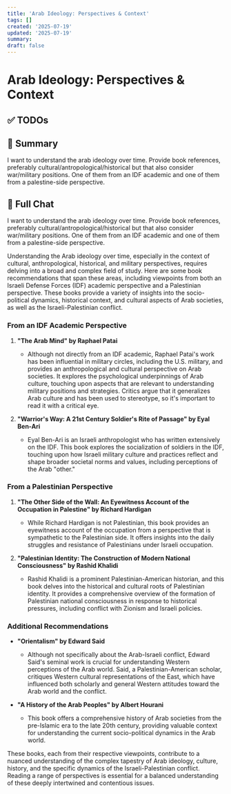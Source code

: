 ```yaml
---
title: 'Arab Ideology: Perspectives & Context'
tags: []
created: '2025-07-19'
updated: '2025-07-19'
summary:
draft: false
---
```


# Arab Ideology: Perspectives & Context

## ✅ TODOs


## 📌 Summary
I want to understand the arab ideology over time. Provide book references, preferably cultural/antropological/historical but that also consider war/military positions. One of them from an IDF academic and one of them from a palestine-side perspective.

## 🧠 Full Chat


I want to understand the arab ideology over time. Provide book references, preferably cultural/antropological/historical but that also consider war/military positions. One of them from an IDF academic and one of them from a palestine-side perspective.

Understanding the Arab ideology over time, especially in the context of cultural, anthropological, historical, and military perspectives, requires delving into a broad and complex field of study. Here are some book recommendations that span these areas, including viewpoints from both an Israeli Defense Forces (IDF) academic perspective and a Palestinian perspective. These books provide a variety of insights into the socio-political dynamics, historical context, and cultural aspects of Arab societies, as well as the Israeli-Palestinian conflict.

### From an IDF Academic Perspective

1. **"The Arab Mind" by Raphael Patai**
   - Although not directly from an IDF academic, Raphael Patai's work has been influential in military circles, including the U.S. military, and provides an anthropological and cultural perspective on Arab societies. It explores the psychological underpinnings of Arab culture, touching upon aspects that are relevant to understanding military positions and strategies. Critics argue that it generalizes Arab culture and has been used to stereotype, so it's important to read it with a critical eye.

2. **"Warrior's Way: A 21st Century Soldier's Rite of Passage" by Eyal Ben-Ari**
   - Eyal Ben-Ari is an Israeli anthropologist who has written extensively on the IDF. This book explores the socialization of soldiers in the IDF, touching upon how Israeli military culture and practices reflect and shape broader societal norms and values, including perceptions of the Arab "other."

### From a Palestinian Perspective

1. **"The Other Side of the Wall: An Eyewitness Account of the Occupation in Palestine" by Richard Hardigan**
   - While Richard Hardigan is not Palestinian, this book provides an eyewitness account of the occupation from a perspective that is sympathetic to the Palestinian side. It offers insights into the daily struggles and resistance of Palestinians under Israeli occupation.

2. **"Palestinian Identity: The Construction of Modern National Consciousness" by Rashid Khalidi**
   - Rashid Khalidi is a prominent Palestinian-American historian, and this book delves into the historical and cultural roots of Palestinian identity. It provides a comprehensive overview of the formation of Palestinian national consciousness in response to historical pressures, including conflict with Zionism and Israeli policies.

### Additional Recommendations

- **"Orientalism" by Edward Said**
  - Although not specifically about the Arab-Israeli conflict, Edward Said's seminal work is crucial for understanding Western perceptions of the Arab world. Said, a Palestinian-American scholar, critiques Western cultural representations of the East, which have influenced both scholarly and general Western attitudes toward the Arab world and the conflict.

- **"A History of the Arab Peoples" by Albert Hourani**
  - This book offers a comprehensive history of Arab societies from the pre-Islamic era to the late 20th century, providing valuable context for understanding the current socio-political dynamics in the Arab world.

These books, each from their respective viewpoints, contribute to a nuanced understanding of the complex tapestry of Arab ideology, culture, history, and the specific dynamics of the Israeli-Palestinian conflict. Reading a range of perspectives is essential for a balanced understanding of these deeply intertwined and contentious issues.